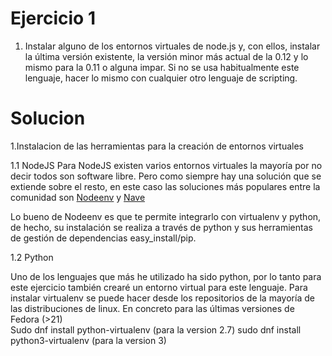 Ejercicio 1
==============================

1. Instalar alguno de los entornos virtuales de node.js y, con ellos, instalar la última versión existente, la versión minor más actual de la 0.12 y lo mismo para la 0.11 o alguna impar. 
Si no se usa habitualmente este lenguaje, hacer lo mismo con cualquier otro lenguaje de scripting.

Solucion 
==============================
1.Instalacion de las herramientas para la creación de entornos virtuales

1.1 NodeJS
Para NodeJS existen varios entornos virtuales la mayoría por no decir todos son software libre. 
Pero como siempre hay una solución que se extiende sobre el resto, en este caso las soluciones más populares entre la comunidad son [Nodeenv](https://github.com/ekalinin/nodeenv) y [Nave](https://github.com/isaacs/nave)

Lo bueno de Nodeenv es que te permite integrarlo con virtualenv y python, de hecho, su instalación se realiza a través de python y sus herramientas de gestión de dependencias easy_install/pip.

1.2 Python

Uno de los lenguajes que más he utilizado ha sido python, por lo tanto para este ejercicio también crearé un entorno virtual para este lenguaje. 
Para instalar virtualenv se puede hacer desde los repositorios de la mayoría de las distribuciones de linux. 
En concreto para las últimas versiones de Fedora (>21)  
Sudo dnf install python-virtualenv (para la version 2.7)
sudo dnf install python3-virtualenv (para la version 3)
 
